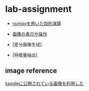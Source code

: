 # lab-assignment

- [numpyを用いた四則演算](1_BasicImageProcessing/calc.py)

- [画像の表示や操作](1_BasicImageProcessing/image_ope.py)

- [差分画像生成]

- [特徴量抽出]

## image reference
[kaggleに公開されている画像を利用した](https://www.kaggle.com/datasets/bulentsiyah/opencv-samples-images)
